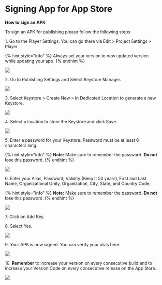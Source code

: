 # Signing App for App Store

**How to sign an APK**

To sign an APK for publishing please follow the following steps:

1\.       Go to the Player Settings. You can go there via Edit > Project Settings > Player

{% hint style="info" %}
Always set your version to new updated version while updating your app.
{% endhint %}

![](<../.gitbook/assets/image (3).png>)

2\.       Go to Publishing Settings and Select Keystore Manager.

![](<../.gitbook/assets/image (8).png>)

3\.       Select Keystore > Create New > In Dedicated Location to generate a new Keystore.

![](<../.gitbook/assets/image (1).png>)

4\.     Select a location to store the Keystore and click Save.

![](<../.gitbook/assets/image (16).png>)

5\.       Enter a password for your Keystore. Password must be at least 6 characters long.

{% hint style="info" %}
**Note:** Make sure to remember the password. **Do not** lose this password.
{% endhint %}

![](<../.gitbook/assets/image (11).png>)

6\.       Enter your Alias, Password, Validity (Keep it 50 years), First and Last Name, Organizational Unity, Organization, City, State, and Country Code.

{% hint style="info" %}
**Note:** Make sure to remember the password. **Do not** lose this password.
{% endhint %}

![](<../.gitbook/assets/image (10).png>)

7\.       Click on Add Key.

8\.       Select Yes.

![](../.gitbook/assets/image.png)

9\.       Your APK is now signed. You can verify your alias here.

![](<../.gitbook/assets/image (12).png>)

10\.      **Remember** to increase your version on every consecutive build and to increase your Version Code on every consecutive release on the App Store.

![](../.gitbook/assets/Capture4.JPG)
